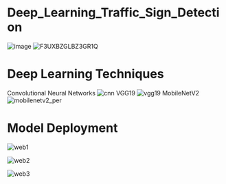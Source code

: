 # Deep_Learning_Traffic_Sign_Detection
![image](https://github.com/gbr-git/Deep_Learning_Traffic_Sign_Detection/assets/77921685/399f54bb-e8e1-4c55-b722-256f9a4bd5c7)
![F3UXBZGLBZ3GR1Q](https://github.com/gbr-git/Deep_Learning_Traffic_Sign_Detection/assets/77921685/dc2fde8d-ae39-4c80-b79a-095aac21cc0e)

# Deep Learning Techniques
Convolutional Neural Networks
![cnn](https://github.com/gbr-git/Deep_Learning_Traffic_Sign_Detection/assets/77921685/f36d6dc4-b2e5-420b-8f25-0b32c18da45b)
VGG19
![vgg19](https://github.com/gbr-git/Deep_Learning_Traffic_Sign_Detection/assets/77921685/ebe4b7d2-f30a-4c54-9e4a-283d1516c350)
MobileNetV2
![mobilenetv2_per](https://github.com/gbr-git/Deep_Learning_Traffic_Sign_Detection/assets/77921685/a3f438f9-b280-4f1b-911c-93d3def7f1d6)

# Model Deployment
![web1](https://github.com/gbr-git/Deep_Learning_Traffic_Sign_Detection/assets/77921685/a5a0997d-c9e8-4656-b3aa-02b942dc26bf)

![web2](https://github.com/gbr-git/Deep_Learning_Traffic_Sign_Detection/assets/77921685/a1ad5d18-1e3c-4b7f-b277-093ed9cca771)

![web3](https://github.com/gbr-git/Deep_Learning_Traffic_Sign_Detection/assets/77921685/bfc50543-a76b-4eeb-8709-678134bb84f0)
